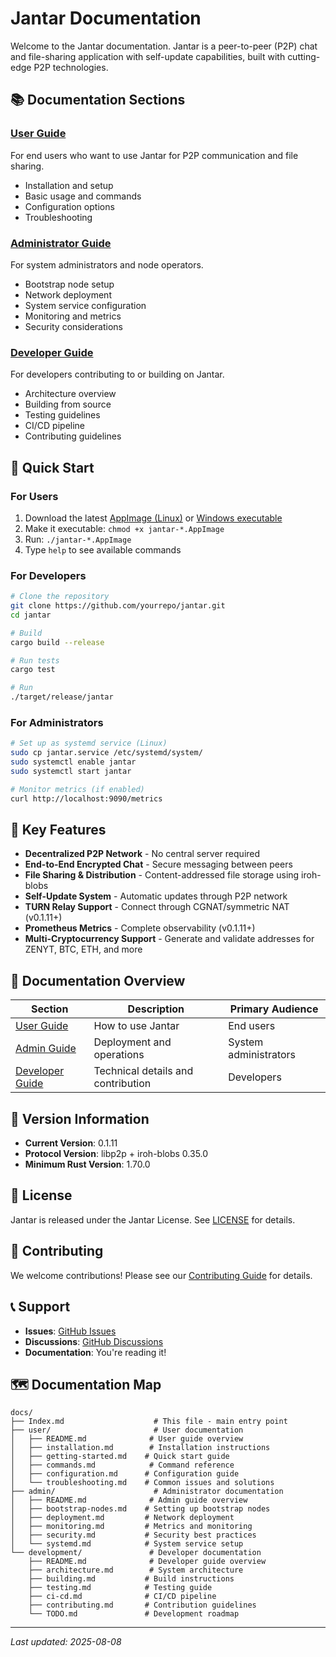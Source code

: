 # Jantar Documentation

Welcome to the Jantar documentation. Jantar is a peer-to-peer (P2P) chat and file-sharing application with self-update capabilities, built with cutting-edge P2P technologies.

## 📚 Documentation Sections

### [User Guide](user/README.md)
For end users who want to use Jantar for P2P communication and file sharing.
- Installation and setup
- Basic usage and commands
- Configuration options
- Troubleshooting

### [Administrator Guide](admin/README.md)
For system administrators and node operators.
- Bootstrap node setup
- Network deployment
- System service configuration
- Monitoring and metrics
- Security considerations

### [Developer Guide](development/README.md)
For developers contributing to or building on Jantar.
- Architecture overview
- Building from source
- Testing guidelines
- CI/CD pipeline
- Contributing guidelines

## 🚀 Quick Start

### For Users
1. Download the latest [AppImage (Linux)](https://github.com/yourrepo/releases) or [Windows executable](https://github.com/yourrepo/releases)
2. Make it executable: `chmod +x jantar-*.AppImage`
3. Run: `./jantar-*.AppImage`
4. Type `help` to see available commands

### For Developers
```bash
# Clone the repository
git clone https://github.com/yourrepo/jantar.git
cd jantar

# Build
cargo build --release

# Run tests
cargo test

# Run
./target/release/jantar
```

### For Administrators
```bash
# Set up as systemd service (Linux)
sudo cp jantar.service /etc/systemd/system/
sudo systemctl enable jantar
sudo systemctl start jantar

# Monitor metrics (if enabled)
curl http://localhost:9090/metrics
```

## 🌟 Key Features

- **Decentralized P2P Network** - No central server required
- **End-to-End Encrypted Chat** - Secure messaging between peers
- **File Sharing & Distribution** - Content-addressed file storage using iroh-blobs
- **Self-Update System** - Automatic updates through P2P network
- **TURN Relay Support** - Connect through CGNAT/symmetric NAT (v0.1.11+)
- **Prometheus Metrics** - Complete observability (v0.1.11+)
- **Multi-Cryptocurrency Support** - Generate and validate addresses for ZENYT, BTC, ETH, and more

## 📖 Documentation Overview

| Section | Description | Primary Audience |
|---------|-------------|------------------|
| [User Guide](user/README.md) | How to use Jantar | End users |
| [Admin Guide](admin/README.md) | Deployment and operations | System administrators |
| [Developer Guide](development/README.md) | Technical details and contribution | Developers |

## 🔄 Version Information

- **Current Version**: 0.1.11
- **Protocol Version**: libp2p + iroh-blobs 0.35.0
- **Minimum Rust Version**: 1.70.0

## 📝 License

Jantar is released under the Jantar License. See [LICENSE](../LICENSE.md) for details.

## 🤝 Contributing

We welcome contributions! Please see our [Contributing Guide](development/contributing.md) for details.

## 📞 Support

- **Issues**: [GitHub Issues](https://github.com/yourrepo/issues)
- **Discussions**: [GitHub Discussions](https://github.com/yourrepo/discussions)
- **Documentation**: You're reading it!

## 🗺️ Documentation Map

```
docs/
├── Index.md                    # This file - main entry point
├── user/                       # User documentation
│   ├── README.md              # User guide overview
│   ├── installation.md        # Installation instructions
│   ├── getting-started.md    # Quick start guide
│   ├── commands.md            # Command reference
│   ├── configuration.md      # Configuration guide
│   └── troubleshooting.md    # Common issues and solutions
├── admin/                      # Administrator documentation
│   ├── README.md              # Admin guide overview
│   ├── bootstrap-nodes.md    # Setting up bootstrap nodes
│   ├── deployment.md         # Network deployment
│   ├── monitoring.md         # Metrics and monitoring
│   ├── security.md           # Security best practices
│   └── systemd.md            # System service setup
└── development/               # Developer documentation
    ├── README.md              # Developer guide overview
    ├── architecture.md        # System architecture
    ├── building.md           # Build instructions
    ├── testing.md            # Testing guide
    ├── ci-cd.md              # CI/CD pipeline
    ├── contributing.md       # Contribution guidelines
    └── TODO.md               # Development roadmap
```

---
*Last updated: 2025-08-08*

